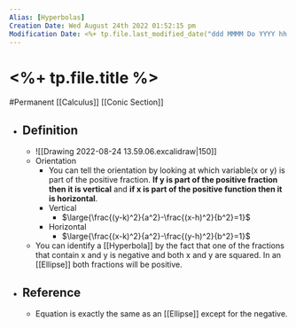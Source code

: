 ```yaml
---
Alias: [Hyperbolas]
Creation Date: Wed August 24th 2022 01:52:15 pm 
Modification Date: <%+ tp.file.last_modified_date("ddd MMMM Do YYYY hh:mm:ss a") %>
---
```

# <%+ tp.file.title %>
#Permanent [[Calculus]] [[Conic Section]]

- ## Definition
	- ![[Drawing 2022-08-24 13.59.06.excalidraw|150]]
	- Orientation
		- You can tell the orientation by looking at which variable(x or y) is part of the positive fraction. **If y is part of the positive fraction then it is vertical** and **if x is part of the positive function then it is horizontal**.
		- Vertical
			- $\large{\frac{(y-k)^2}{a^2}-\frac{(x-h)^2}{b^2}=1}$
		- Horizontal
			- $\large{\frac{(x-k)^2}{a^2}-\frac{(y-h)^2}{b^2}=1}$
	- You can identify a [[Hyperbola]] by the fact that one of the fractions that contain x and y is negative and both x and y are squared. In an [[Ellipse]] both fractions will be positive. 
- ## Reference
	- Equation is exactly the same as an [[Ellipse]] except for the negative.